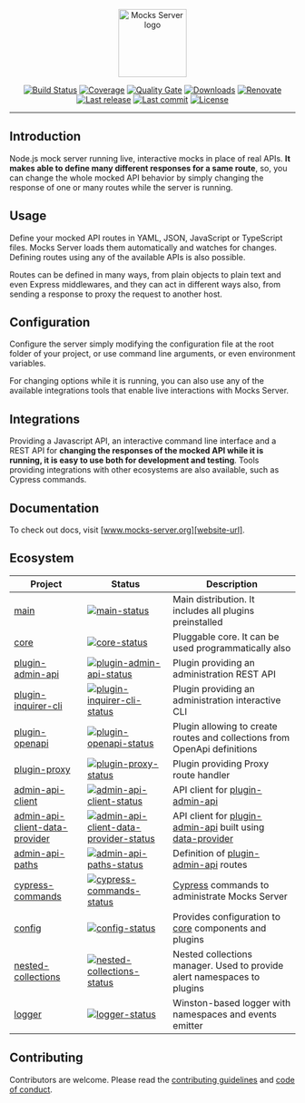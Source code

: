 <p align="center"><a href="https://www.mocks-server.org" target="_blank" rel="noopener noreferrer"><img width="120" src="https://www.mocks-server.org/img/logo_120.png" alt="Mocks Server logo"></a></p>

<p align="center">
  <a href="https://github.com/mocks-server/main/actions?query=workflow%3Abuild+branch%3Amaster"><img src="https://github.com/mocks-server/main/workflows/build/badge.svg?branch=master" alt="Build Status"></a>
  <a href="https://codecov.io/gh/mocks-server/main"><img src="https://codecov.io/gh/mocks-server/main/branch/master/graph/badge.svg?token=2S8ZR55AJV" alt="Coverage"></a>
  <a href="https://sonarcloud.io/project/overview?id=mocks-server_main"><img src="https://sonarcloud.io/api/project_badges/measure?project=mocks-server_main&metric=alert_status" alt="Quality Gate"></a>
  <a href="https://www.npmjs.com/package/@mocks-server/main"><img src="https://img.shields.io/npm/dm/@mocks-server/main.svg" alt="Downloads"></a>
  <a href="https://renovatebot.com"><img src="https://img.shields.io/badge/renovate-enabled-brightgreen.svg" alt="Renovate"></a>
  <a href="https://github.com/mocks-server/main/releases"><img src="https://img.shields.io/github/release-date/mocks-server/main.svg" alt="Last release"></a>
  <a href="https://github.com/mocks-server/main/commits"><img src="https://img.shields.io/github/last-commit/mocks-server/main.svg" alt="Last commit"></a>
  <a href="https://github.com/mocks-server/main/blob/master/LICENSE"><img src="https://img.shields.io/npm/l/@mocks-server/main.svg" alt="License"></a>
</p>

---

## Introduction

Node.js mock server running live, interactive mocks in place of real APIs. __It makes able to define many different responses for a same route__, so, you can change the whole mocked API behavior by simply changing the response of one or many routes while the server is running.

## Usage

Define your mocked API routes in YAML, JSON, JavaScript or TypeScript files. Mocks Server loads them automatically and watches for changes. Defining routes using any of the available APIs is also possible.

Routes can be defined in many ways, from plain objects to plain text and even Express middlewares, and they can act in different ways also, from sending a response to proxy the request to another host.

## Configuration

Configure the server simply modifying the configuration file at the root folder of your project, or use command line arguments, or even environment variables.

For changing options while it is running, you can also use any of the available integrations tools that enable live interactions with Mocks Server.

## Integrations

Providing a Javascript API, an interactive command line interface and a REST API for __changing the responses of the mocked API while it is running, it is easy to use both for development and testing__. Tools providing integrations with other ecosystems are also available, such as Cypress commands.

## Documentation

To check out docs, visit [www.mocks-server.org][website-url].

## Ecosystem

| Project | Status | Description |
| --- | --- | --- |
| [main] | [![main-status]][main-package] | Main distribution. It includes all plugins preinstalled |
| [core] | [![core-status]][core-package] | Pluggable core. It can be used programmatically also |
| [plugin-admin-api] | [![plugin-admin-api-status]][plugin-admin-api-package] | Plugin providing an administration REST API |
| [plugin-inquirer-cli] | [![plugin-inquirer-cli-status]][plugin-inquirer-cli-package] | Plugin providing an administration interactive CLI |
| [plugin-openapi] | [![plugin-openapi-status]][plugin-openapi-package] | Plugin allowing to create routes and collections from OpenApi definitions |
| [plugin-proxy] | [![plugin-proxy-status]][plugin-proxy-package] | Plugin providing Proxy route handler |
| [admin-api-client] | [![admin-api-client-status]][admin-api-client-package] | API client for [plugin-admin-api] |
| [admin-api-client-data-provider] | [![admin-api-client-data-provider-status]][admin-api-client-data-provider-package] | API client for [plugin-admin-api] built using [data-provider] |
| [admin-api-paths] | [![admin-api-paths-status]][admin-api-paths-package] | Definition of [plugin-admin-api] routes |
| [cypress-commands] | [![cypress-commands-status]][cypress-commands-package] | [Cypress][cypress] commands to administrate Mocks Server |
| [config] | [![config-status]][config-package] | Provides configuration to [core][core] components and plugins |
| [nested-collections] | [![nested-collections-status]][nested-collections-package] | Nested collections manager. Used to provide alert namespaces to plugins |
| [logger] | [![logger-status]][logger-package] | Winston-based logger with namespaces and events emitter |

## Contributing

Contributors are welcome.
Please read the [contributing guidelines](.github/CONTRIBUTING.md) and [code of conduct](.github/CODE_OF_CONDUCT.md).

[main]: https://github.com/mocks-server/main/tree/master/packages/main
[main-status]: https://img.shields.io/npm/v/@mocks-server/main.svg
[main-package]: https://npmjs.com/package/@mocks-server/main

[core]: https://github.com/mocks-server/main/tree/master/packages/core
[core-status]: https://img.shields.io/npm/v/@mocks-server/core.svg
[core-package]: https://npmjs.com/package/@mocks-server/core

[plugin-admin-api]: https://github.com/mocks-server/main/tree/master/packages/plugin-admin-api
[plugin-admin-api-status]: https://img.shields.io/npm/v/@mocks-server/plugin-admin-api.svg
[plugin-admin-api-package]: https://npmjs.com/package/@mocks-server/plugin-admin-api

[plugin-inquirer-cli]: https://github.com/mocks-server/main/tree/master/packages/plugin-inquirer-cli
[plugin-inquirer-cli-status]: https://img.shields.io/npm/v/@mocks-server/plugin-inquirer-cli.svg
[plugin-inquirer-cli-package]: https://npmjs.com/package/@mocks-server/plugin-inquirer-cli

[plugin-openapi]: https://github.com/mocks-server/main/tree/master/packages/plugin-openapi
[plugin-openapi-status]: https://img.shields.io/npm/v/@mocks-server/plugin-openapi.svg
[plugin-openapi-package]: https://npmjs.com/package/@mocks-server/plugin-openapi

[plugin-proxy]: https://github.com/mocks-server/main/tree/master/packages/plugin-proxy
[plugin-proxy-status]: https://img.shields.io/npm/v/@mocks-server/plugin-proxy.svg
[plugin-proxy-package]: https://npmjs.com/package/@mocks-server/plugin-proxy

[admin-api-client]: https://github.com/mocks-server/main/tree/master/packages/admin-api-client
[admin-api-client-status]: https://img.shields.io/npm/v/@mocks-server/admin-api-client.svg
[admin-api-client-package]: https://npmjs.com/package/@mocks-server/admin-api-client

[admin-api-client-data-provider]: https://github.com/mocks-server/main/tree/master/packages/admin-api-client-data-provider
[admin-api-client-data-provider-status]: https://img.shields.io/npm/v/@mocks-server/admin-api-client-data-provider.svg
[admin-api-client-data-provider-package]: https://npmjs.com/package/@mocks-server/admin-api-client-data-provider

[admin-api-paths]: https://github.com/mocks-server/main/tree/master/packages/admin-api-paths
[admin-api-paths-status]: https://img.shields.io/npm/v/@mocks-server/admin-api-paths.svg
[admin-api-paths-package]: https://npmjs.com/package/@mocks-server/admin-api-paths

[cypress-commands]: https://github.com/mocks-server/main/tree/master/packages/cypress-commands
[cypress-commands-status]: https://img.shields.io/npm/v/@mocks-server/cypress-commands.svg
[cypress-commands-package]: https://npmjs.com/package/@mocks-server/cypress-commands

[config]: https://github.com/mocks-server/main/tree/master/packages/config
[config-status]: https://img.shields.io/npm/v/@mocks-server/config.svg
[config-package]: https://npmjs.com/package/@mocks-server/config

[nested-collections]: https://github.com/mocks-server/main/tree/master/packages/nested-collections
[nested-collections-status]: https://img.shields.io/npm/v/@mocks-server/nested-collections.svg
[nested-collections-package]: https://npmjs.com/package/@mocks-server/nested-collections

[logger]: https://github.com/mocks-server/main/tree/master/packages/logger
[logger-status]: https://img.shields.io/npm/v/@mocks-server/logger.svg
[logger-package]: https://npmjs.com/package/@mocks-server/logger

[website-url]: https://www.mocks-server.org
[data-provider]: https://www.data-provider.org
[cypress]: https://www.cypress.io/

